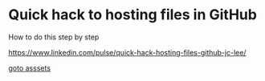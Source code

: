 # Quick hack to hosting files in GitHub

How to do this step by step

https://www.linkedin.com/pulse/quick-hack-hosting-files-github-jc-lee/

[goto asssets](./assets/)
